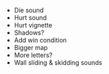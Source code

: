 - Die sound
- Hurt sound
- Hurt vignette
- Shadows?
- Add win condition
- Bigger map
- More letters?
- Wall sliding & skidding sounds